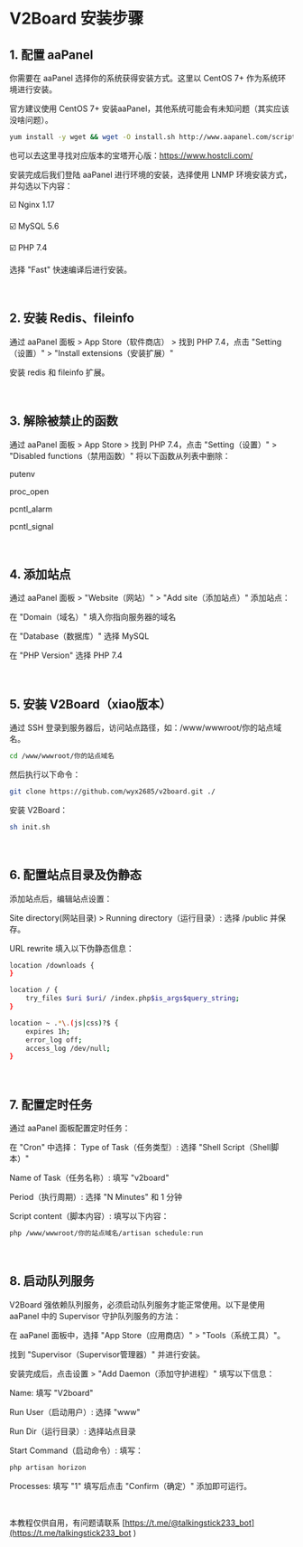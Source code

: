 # V2Board 安装步骤

## 1. 配置 aaPanel

你需要在 aaPanel 选择你的系统获得安装方式。这里以 CentOS 7+ 作为系统环境进行安装。

官方建议使用 CentOS 7+ 安装aaPanel，其他系统可能会有未知问题（其实应该没啥问题）。

```bash
yum install -y wget && wget -O install.sh http://www.aapanel.com/script/install_6.0_en.sh && bash install.sh
```
也可以去这里寻找对应版本的宝塔开心版：https://www.hostcli.com/

安装完成后我们登陆 aaPanel 进行环境的安装，选择使用 LNMP 环境安装方式，并勾选以下内容：

☑️ Nginx 1.17

☑️ MySQL 5.6

☑️ PHP 7.4

选择 "Fast" 快速编译后进行安装。

<br>

## 2. 安装 Redis、fileinfo
通过 aaPanel 面板 > App Store（软件商店） > 找到 PHP 7.4，点击 "Setting（设置）" > "Install extensions（安装扩展）"

安装 redis 和 fileinfo 扩展。

<br>

## 3. 解除被禁止的函数
通过 aaPanel 面板 > App Store > 找到 PHP 7.4，点击 "Setting（设置）" > "Disabled functions（禁用函数）" 将以下函数从列表中删除：

putenv

proc_open

pcntl_alarm

pcntl_signal


<br>

## 4. 添加站点
通过 aaPanel 面板 > "Website（网站）" > "Add site（添加站点）" 添加站点：

在 "Domain（域名）" 填入你指向服务器的域名

在 "Database（数据库）" 选择 MySQL

在 "PHP Version" 选择 PHP 7.4


<br>

## 5. 安装 V2Board（xiao版本）
通过 SSH 登录到服务器后，访问站点路径，如：/www/wwwroot/你的站点域名。
```bash
cd /www/wwwroot/你的站点域名
```

然后执行以下命令：
```bash
git clone https://github.com/wyx2685/v2board.git ./
```

安装 V2Board：

```bash
sh init.sh
```

<br>

## 6. 配置站点目录及伪静态
添加站点后，编辑站点设置：

Site directory(网站目录) > Running directory（运行目录）: 选择 /public 并保存。

URL rewrite 填入以下伪静态信息：
```bash
location /downloads {
}

location / {  
    try_files $uri $uri/ /index.php$is_args$query_string;  
}

location ~ .*\.(js|css)?$ {
    expires 1h;
    error_log off;
    access_log /dev/null; 
}

```

<br>

## 7. 配置定时任务
通过 aaPanel 面板配置定时任务：

在 "Cron" 中选择：
Type of Task（任务类型）: 选择 "Shell Script（Shell脚本）"

Name of Task（任务名称）: 填写 "v2board"

Period（执行周期）: 选择 "N Minutes" 和 1 分钟

Script content（脚本内容）: 填写以下内容：

```bash
php /www/wwwroot/你的站点域名/artisan schedule:run
```

<br>

## 8. 启动队列服务
V2Board 强依赖队列服务，必须启动队列服务才能正常使用。以下是使用 aaPanel 中的 Supervisor 守护队列服务的方法：

在 aaPanel 面板中，选择 "App Store（应用商店）" > "Tools（系统工具）"。

找到 "Supervisor（Supervisor管理器）" 并进行安装。

安装完成后，点击设置 > "Add Daemon（添加守护进程）" 填写以下信息：

Name: 填写 "V2board"

Run User（启动用户）: 选择 "www"

Run Dir（运行目录）: 选择站点目录

Start Command（启动命令）: 填写：


```bash
php artisan horizon
```

Processes: 填写 "1"
填写后点击 "Confirm（确定）" 添加即可运行。

<br>

本教程仅供自用，有问题请联系 [https://t.me/@talkingstick233_bot](https://t.me/talkingstick233_bot
)


